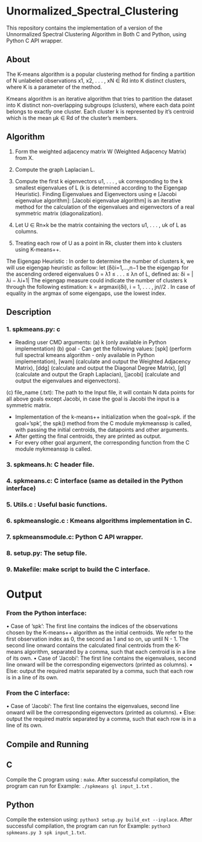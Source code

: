 # Unormalized_Spectral_Clustering

This repository contains the implementation of a version of the Unnormalized Spectral Clustering Algorithm in Both C and Python, using Python C API wrapper. 

## About
The K-means algorithm is a popular clustering method for finding a partition of N unlabeled
observations x1, x2, . . . , xN ∈ Rd into K distinct clusters, where K is a parameter of the method.

Kmeans algorithm is an iterative algorithm that tries to partition the dataset 
into K distinct non-overlapping subgroups (clusters), where each data point belongs to exactly one cluster.
Each cluster k is represented by it’s centroid which is the mean µk ∈ Rd of the cluster’s members.

## Algorithm
1. Form the weighted adjacency matrix W (Weighted Adjacency Matrix) from X.
2. Compute the graph Laplacian L.
3. Compute the first k eigenvectors u1, . . . , uk corresponding to the k smallest eigenvalues of L (k is determined according to the Eigengap Heuristic).
   Finding Eigenvalues and Eigenvectors using e [Jacobi eigenvalue algorithm]:
   [Jacobi eigenvalue algorithm] is an iterative method for the calculation of the eigenvalues and eigenvectors of a real symmetric matrix (diagonalization).
   
5. Let U ∈ Rn×k be the matrix containing the vectors u1, . . . , uk of L as columns.
6. Treating each row of U as a point in Rk, cluster them into k clusters using K-means++.

The Eigengap Heuristic :
In order to determine the number of clusters k, we will use eigengap heuristic as follow:
let (δi)i=1,...,n−1 be the eigengap for the ascending ordered eigenvalues 0 = λ1 ≤ . . . ≤ λn of L, defined as: δi = |λi − λi+1|
The eigengap measure could indicate the number of clusters k through the following estimation:
k = argmaxi(δi), i = 1, . . . , jn//2 .
In case of equality in the argmax of some eigengaps, use the lowest index.


## Description

### 1. spkmeans.py: c
- Reading user CMD arguments: 
(a) k  (only available in Python implementation)
(b) goal - Can get the following values: 
[spk] (perform full spectral kmeans algorithm - only available in Python implementation), 
[wam] (calculate and output the Weighted Adjacency Matrix),
[ddg] (calculate and output the Diagonal Degree Matrix), 
[gl] (calculate and output the Graph Laplacian), 
[jacobi] (calculate and output the eigenvalues and eigenvectors).

(c) file_name (.txt): The path to the Input file, it will contain N data points for all above
    goals except Jacobi, in case the goal is Jacobi the input is a symmetric matrix.

- Implementation of the k-means++ initialization when the goal=spk. 
if the goal=’spk’, the spk() method from the C module mykmeanssp is called, with passing the initial centroids, the datapoints and other arguments. 
-  After getting the final centroids, they are printed as output.
-  For every other goal argument, the corresponding function from the C module mykmeanssp is called.
    
### 3. spkmeans.h: C header file.
### 4. spkmeans.c: C interface  (same as detailed in the Python interface)
### 5. Utils.c : Useful basic functions.
### 6. spkmeanslogic.c : Kmeans algorithms implementation in C.
### 7. spkmeansmodule.c: Python C API wrapper.
### 8. setup.py: The setup file.
### 9. Makefile: make script to build the C interface.


# Output
### From the Python interface:
• Case of ’spk’: The first line contains the indices of the observations chosen by the K-means++ algorithm as the initial centroids. 
We refer to the first observation index as 0, the second as 1 and so on, up until N - 1. The second line onward contains the calculated final centroids from the K-means algorithm, separated by a comma, such
that each centroid is in a line of its own.
• Case of ’Jacobi’: The first line contains the eigenvalues, second line onward will be the corresponding eigenvectors (printed as columns).
• Else: output the required matrix separated by a comma, such that each row is in a line of its own.

### From the C interface:
• Case of ’Jacobi’: The first line contains the eigenvalues, second line onward will be the corresponding eigenvectors (printed as columns).
• Else: output the required matrix separated by a comma, such that each row is in a line of its own.


## Compile and Running
## C
Compile the C program using : ```make```.
After successful compilation, the program can run for Example: ```./spkmeans gl input_1.txt``` .

## Python
Compile the extension using: ```python3 setup.py build_ext --inplace```.
After successful compilation, the program can run for Example: ```python3 spkmeans.py 3 spk input_1.txt```.
